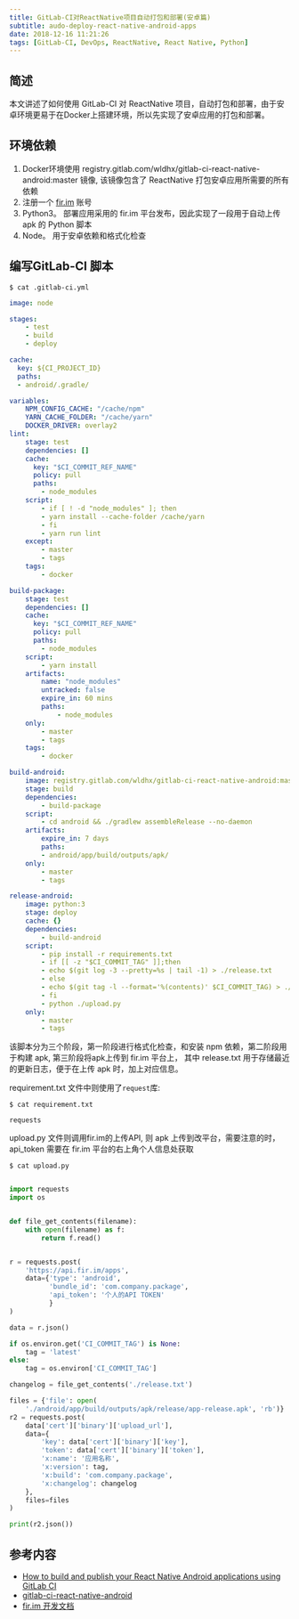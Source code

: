 ```yaml
---
title: GitLab-CI对ReactNative项目自动打包和部署(安卓篇)
subtitle: audo-deploy-react-native-android-apps
date: 2018-12-16 11:21:26
tags: [GitLab-CI, DevOps, ReactNative, React Native, Python]
---
```



## 简述

本文讲述了如何使用 GitLab-CI 对 ReactNative 项目，自动打包和部署，由于安卓环境更易于在Docker上搭建环境，所以先实现了安卓应用的打包和部署。

## 环境依赖

1. Docker环境使用 registry.gitlab.com/wldhx/gitlab-ci-react-native-android:master 镜像, 该镜像包含了 ReactNative 打包安卓应用所需要的所有依赖
2. 注册一个 [fir.im](https://fir.im/) 账号
2. Python3。 部署应用采用的 fir.im 平台发布，因此实现了一段用于自动上传 apk 的 Python 脚本
3. Node。 用于安卓依赖和格式化检查

## 编写GitLab-CI 脚本

`$ cat .gitlab-ci.yml`

```YAML
image: node

stages:
    - test
    - build
    - deploy

cache:
  key: ${CI_PROJECT_ID}
  paths:
  - android/.gradle/

variables:
    NPM_CONFIG_CACHE: "/cache/npm"
    YARN_CACHE_FOLDER: "/cache/yarn"
    DOCKER_DRIVER: overlay2
lint:
    stage: test
    dependencies: []
    cache:
      key: "$CI_COMMIT_REF_NAME"
      policy: pull
      paths:
        - node_modules
    script:
        - if [ ! -d "node_modules" ]; then
        - yarn install --cache-folder /cache/yarn
        - fi
        - yarn run lint
    except:
        - master
        - tags
    tags:
        - docker

build-package:
    stage: test
    dependencies: []
    cache:
      key: "$CI_COMMIT_REF_NAME"
      policy: pull
      paths:
        - node_modules
    script:
        - yarn install
    artifacts:
        name: "node_modules"
        untracked: false
        expire_in: 60 mins
        paths:
            - node_modules
    only:
        - master
        - tags
    tags:
        - docker

build-android:
    image: registry.gitlab.com/wldhx/gitlab-ci-react-native-android:master
    stage: build
    dependencies:
        - build-package
    script:
        - cd android && ./gradlew assembleRelease --no-daemon
    artifacts:
        expire_in: 7 days
        paths:
        - android/app/build/outputs/apk/
    only:
        - master
        - tags

release-android:
    image: python:3
    stage: deploy
    cache: {}
    dependencies:
        - build-android
    script:
        - pip install -r requirements.txt
        - if [[ -z "$CI_COMMIT_TAG" ]];then
        - echo $(git log -3 --pretty=%s | tail -1) > ./release.txt
        - else
        - echo $(git tag -l --format='%(contents)' $CI_COMMIT_TAG) > ./release.txt
        - fi
        - python ./upload.py
    only:
        - master
        - tags
```

该脚本分为三个阶段，第一阶段进行格式化检查，和安装 npm 依赖，第二阶段用于构建 apk, 第三阶段将apk上传到 fir.im 平台上，
其中 release.txt 用于存储最近的更新日志，便于在上传 apk 时，加上对应信息。

requirement.txt 文件中则使用了`request`库:

`$ cat requirement.txt`

```
requests
```

upload.py 文件则调用fir.im的上传API, 则 apk 上传到改平台，需要注意的时，api_token 需要在 fir.im 平台的右上角个人信息处获取

`$ cat upload.py`

```python

import requests
import os


def file_get_contents(filename):
    with open(filename) as f:
        return f.read()


r = requests.post(
    'https://api.fir.im/apps',
    data={'type': 'android',
          'bundle_id': 'com.company.package',
          'api_token': '个人的API TOKEN'
          }
)

data = r.json()

if os.environ.get('CI_COMMIT_TAG') is None:
    tag = 'latest'
else:
    tag = os.environ['CI_COMMIT_TAG']

changelog = file_get_contents('./release.txt')

files = {'file': open(
    './android/app/build/outputs/apk/release/app-release.apk', 'rb')}
r2 = requests.post(
    data['cert']['binary']['upload_url'],
    data={
        'key': data['cert']['binary']['key'],
        'token': data['cert']['binary']['token'],
        'x:name': '应用名称',
        'x:version': tag,
        'x:build': 'com.company.package',
        'x:changelog': changelog
    },
    files=files
)

print(r2.json())

```




## 参考内容

+ [How to build and publish your React Native Android applications using GitLab CI](https://gitlab.com/gitlab-com/community-writers/issues/12)
+ [gitlab-ci-react-native-android](https://gitlab.com/wldhx/gitlab-ci-react-native-android)
+ [fir.im 开发文档](https://fir.im/docs)
